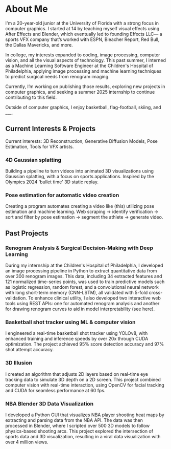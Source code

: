 # About Me

I'm a 20-year-old junior at the University of Florida with a strong focus in computer graphics. I started at 14 by teaching myself visual effects using After Effects and Blender, which eventually led to founding Effxcts LLC— a sports VFX company that’s worked with ESPN, Bleacher Report, Red Bull, the Dallas Mavericks, and more.

In college, my interests expanded to coding, image processing, computer vision, and all the visual aspects of technology. This past summer, I interned as a Machine Learning Software Engineer at the Children's Hospital of Philadelphia, applying image processing and machine learning techniques to predict surgical needs from renogram imaging.

Currently, I’m working on publishing those results, exploring new projects in computer graphics, and seeking a summer 2025 internship to continue contributing to this field.

Outside of computer graphics, I enjoy basketball, flag-football, skiing, and ___.

## Current Interests & Projects
Current interests: 3D Reconstruction, Generative Diffusion Models, Pose Estimation, Tools for VFX artists.

### 4D Gaussian splatting
Building a pipeline to turn videos into animated 3D visualizations using Gaussian splatting, with a focus on sports applications. Inspired by the Olympics 2024 'bullet time' 3D static replay.

### Pose estimation for automatic video creation
Creating a program automates creating a video like (this) utilizing pose estimation and machine learning. Web scraping -> identify verification -> sort and filter by pose estimation -> segment the athlete -> generate video. 

## Past Projects
### Renogram Analysis & Surgical Decision-Making with Deep Learning
During my internship at the Children's Hospital of Philadelphia, I developed an image processing pipeline in Python to extract quantitative data from over 300 renogram images. This data, including 34 extracted features and 121 normalized time-series points, was used to train predictive models such as logistic regression, random forest, and a convolutional neural network with long short-term memory (CNN-LSTM), all validated with 5-fold cross-validation. To enhance clinical utility, I also developed two interactive web tools using REST APIs: one for automated renogram analysis and another for drawing renogram curves to aid in model interpretability (see here).


### Basketball shot tracker using ML & computer vision
I engineered a real-time basketball shot tracker using YOLOv8, with enhanced training and inference speeds by over 20x through CUDA optimization. The project achieved 95% score detection accuracy and 97% shot attempt accuracy.

### 3D Illusion
I created an algorithm that adjusts 2D layers based on real-time eye tracking data to simulate 3D depth on a 2D screen. This project combined computer vision with real-time interaction, using OpenCV for facial tracking and CUDA for seamless performance at 60 fps.

### NBA Blender 3D Data Visualization
I developed a Python GUI that visualizes NBA player shooting heat maps by extracting and parsing data from the NBA API. The data was then processed in Blender, where I scripted over 500 3D models to follow physics-based shooting arcs. This project explored the intersection of sports data and 3D visualization, resulting in a viral data visualization with over 4 million views.
